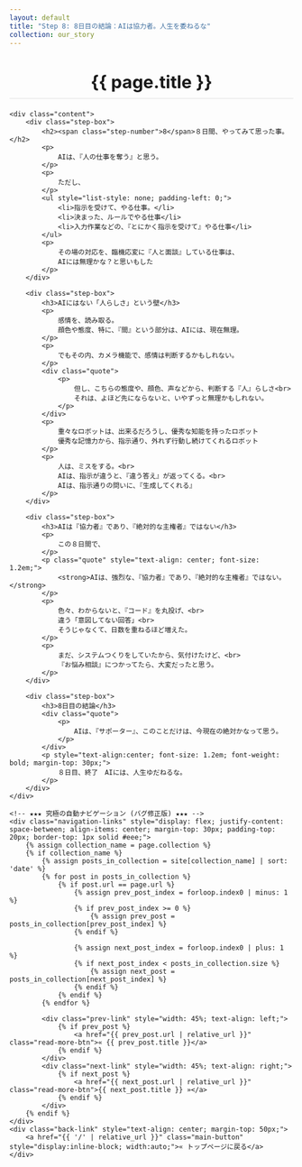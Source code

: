 ```yaml
---
layout: default
title: "Step 8: 8日目の結論：AIは協力者。人生を委ねるな"
collection: our_story
---
```


<div class="container blog-post" style="max-width: 850px;">
    <header style="text-align:center; margin-bottom: 20px;">
         <h1 style="font-size: 2.2em; border-bottom: 2px solid #eee; padding-bottom:10px; margin-bottom: 5px;">{{ page.title }}</h1>
    </header>

    <div class="content">
        <div class="step-box">
            <h2><span class="step-number">8</span>８日間、やってみて思った事。</h2>
            <p>
                AIは、『人の仕事を奪う』と思う。
            </p>
            <p>
                ただし、
            </p>
            <ul style="list-style: none; padding-left: 0;">
                <li>指示を受けて、やる仕事。</li>
                <li>決まった、ルールでやる仕事</li>
                <li>入力作業などの、『とにかく指示を受けて』やる仕事</li>
            </ul>
            <p>
                その場の対応を、臨機応変に『人と面談』している仕事は、
                AIには無理かな？と思いもした
            </p>
        </div>

        <div class="step-box">
            <h3>AIにはない「人らしさ」という壁</h3>
            <p>
                感情を、読み取る。
                顔色や態度、特に、『間』という部分は、AIには、現在無理。
            </p>
            <p>
                でもその内、カメラ機能で、感情は判断するかもしれない。
            </p>
            <div class="quote">
                <p>
                    但し、こちらの態度や、顔色、声などから、判断する『人』らしさ<br>
                    それは、よほど先にならないと、いやずっと無理かもしれない。
                </p>
            </div>
            <p>
                重々なロボットは、出来るだろうし、優秀な知能を持ったロボット
                優秀な記憶力から、指示通り、外れず行動し続けてくれるロボット
            </p>
            <p>
                人は、ミスをする。<br>
                AIは、指示が違うと、『違う答え』が返ってくる。<br>
                AIは、指示通りの問いに、『生成してくれる』
            </p>
        </div>

        <div class="step-box">
            <h3>AIは『協力者』であり、『絶対的な主権者』ではない</h3>
            <p>
                この８日間で、
            </p>
            <p class="quote" style="text-align: center; font-size: 1.2em;">
                <strong>AIは、強烈な、『協力者』であり、『絶対的な主権者』ではない。</strong>
            </p>
            <p>
                色々、わからないと、『コード』を丸投げ、<br>
                違う「意図してない回答」<br>
                そうじゃなくて、日数を重ねるほど増えた。
            </p>
            <p>
                まだ、システムつくりをしていたから、気付けたけど、<br>
                『お悩み相談』につかってたら、大変だったと思う。
            </p>
        </div>
        
        <div class="step-box">
            <h3>8日目の結論</h3>
            <div class="quote">
                <p>
                    AIは、『サポーター』、このことだけは、今現在の絶対かなって思う。
                </p>
            </div>
            <p style="text-align:center; font-size: 1.2em; font-weight: bold; margin-top: 30px;">
                ８日目、終了　AIには、人生ゆだねるな。
            </p>
        </div>
    </div>

    <!-- ★★★ 究極の自動ナビゲーション (バグ修正版) ★★★ -->
    <div class="navigation-links" style="display: flex; justify-content: space-between; align-items: center; margin-top: 30px; padding-top: 20px; border-top: 1px solid #eee;">
        {% assign collection_name = page.collection %}
        {% if collection_name %}
            {% assign posts_in_collection = site[collection_name] | sort: 'date' %}
            {% for post in posts_in_collection %}
                {% if post.url == page.url %}
                    {% assign prev_post_index = forloop.index0 | minus: 1 %}
                    {% if prev_post_index >= 0 %}
                        {% assign prev_post = posts_in_collection[prev_post_index] %}
                    {% endif %}

                    {% assign next_post_index = forloop.index0 | plus: 1 %}
                    {% if next_post_index < posts_in_collection.size %}
                        {% assign next_post = posts_in_collection[next_post_index] %}
                    {% endif %}
                {% endif %}
            {% endfor %}
            
            <div class="prev-link" style="width: 45%; text-align: left;">
                {% if prev_post %}
                    <a href="{{ prev_post.url | relative_url }}" class="read-more-btn">« {{ prev_post.title }}</a>
                {% endif %}
            </div>
            <div class="next-link" style="width: 45%; text-align: right;">
                {% if next_post %}
                    <a href="{{ next_post.url | relative_url }}" class="read-more-btn">{{ next_post.title }} »</a>
                {% endif %}
            </div>
        {% endif %}
    </div>
    <div class="back-link" style="text-align: center; margin-top: 50px;">
        <a href="{{ '/' | relative_url }}" class="main-button" style="display:inline-block; width:auto;">« トップページに戻る</a>
    </div>
</div>